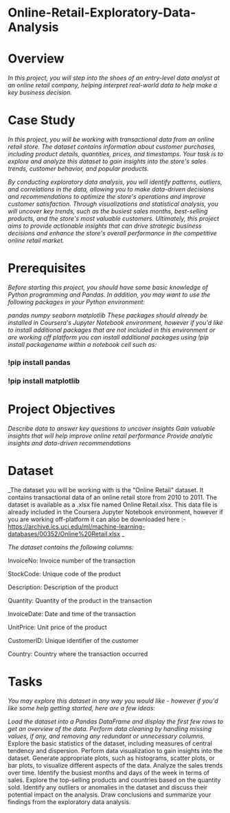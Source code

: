 # Online-Retail-Exploratory-Data-Analysis
# Overview
 _In this project, you will step into the shoes of an entry-level data analyst at an online retail company, helping interpret real-world data to help make a key business decision._

# Case Study
_In this project, you will be working with transactional data from an online retail store. The dataset contains information about customer purchases, including product details, quantities, prices, and timestamps. Your task is to explore and analyze this dataset to gain insights into the store's sales trends, customer behavior, and popular products._

_By conducting exploratory data analysis, you will identify patterns, outliers, and correlations in the data, allowing you to make data-driven decisions and recommendations to optimize the store's operations and improve customer satisfaction. Through visualizations and statistical analysis, you will uncover key trends, such as the busiest sales months, best-selling products, and the store's most valuable customers. Ultimately, this project aims to provide actionable insights that can drive strategic business decisions and enhance the store's overall performance in the competitive online retail market._

# Prerequisites
_Before starting this project, you should have some basic knowledge of Python programming and Pandas. In addition, you may want to use the following packages in your Python environment:_

_pandas_
_numpy_
_seaborn_
_matplotlib_
_These packages should already be installed in Coursera's Jupyter Notebook environment, however if you'd like to install additional packages that are not included in this environment or are working off platform you can install additional packages using !pip install packagename within a notebook cell such as:_

<h3>!pip install pandas</h3>
<h3>!pip install matplotlib</h3>

# Project Objectives
_Describe data to answer key questions to uncover insights Gain valuable insights that will help improve online retail performance
Provide analytic insights and data-driven recommendations_
# Dataset
_The dataset you will be working with is the "Online Retail" dataset. It contains transactional data of an online retail store from 2010 to 2011. The dataset is available as a .xlsx file named Online Retail.xlsx. This data file is already included in the Coursera Jupyter Notebook environment, however if you are working off-platform it can also be downloaded here :- https://archive.ics.uci.edu/ml/machine-learning-databases/00352/Online%20Retail.xlsx _

_The dataset contains the following columns:_

<p>InvoiceNo: Invoice number of the transaction</p>
<p>StockCode: Unique code of the product</p>
<p>Description: Description of the product</p>
<p>Quantity: Quantity of the product in the transaction</p>
<p>InvoiceDate: Date and time of the transaction</p>
<p>UnitPrice: Unit price of the product</p>
<p>CustomerID: Unique identifier of the customer</p>
<p>Country: Country where the transaction occurred</p>

# Tasks
_You may explore this dataset in any way you would like - however if you'd like some help getting started, here are a few ideas:_

_Load the dataset into a Pandas DataFrame and display the first few rows to get an overview of the data.
Perform data cleaning by handling missing values, if any, and removing any redundant or unnecessary columns._
Explore the basic statistics of the dataset, including measures of central tendency and dispersion.
Perform data visualization to gain insights into the dataset. Generate appropriate plots, such as histograms, scatter plots, or bar plots, to visualize different aspects of the data.
Analyze the sales trends over time. Identify the busiest months and days of the week in terms of sales.
Explore the top-selling products and countries based on the quantity sold.
Identify any outliers or anomalies in the dataset and discuss their potential impact on the analysis.
Draw conclusions and summarize your findings from the exploratory data analysis.
